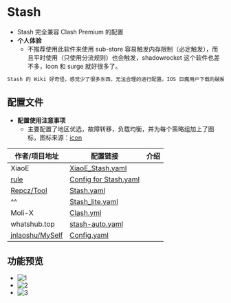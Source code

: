 # Stash
- Stash 完全兼容 Clash Premium 的配置
- **个人体验**
	- 不推荐使用此软件来使用 sub-store 容易触发内存限制（必定触发），而且平时使用（只使用分流规则）也会触发，shadowrocket 这个软件也差不多，loon 和 surge 就好很多了。
```txt
Stash 的 Wiki 好奇怪，感觉少了很多东西，无法合理的进行配置。IOS 巨魔用户下载的破解 Stash 可能无法使用覆写，正常的分流可以使用。个人不推荐入手正版 30￥。
```

## 配置文件
- **配置使用注意事项**
	- 主要配置了地区优选，故障转移，负载均衡，并为每个策略组加上了图标，图标来源：[icon](https://github.com/LaolunsiG/XiaoE_PCR/tree/main/icons)

| 作者/项目地址                                               | 配置链接                                                                                                                                            | 介绍  |
| ----------------------------------------------------- | ----------------------------------------------------------------------------------------------------------------------------------------------- | --- |
| XiaoE                                                 | [XiaoE_Stash.yaml](https://raw.githubusercontent.com/LaolunsiG/XiaoE_PCR/main/Config_File/Stash/XiaoE_Stash.yaml)                               |     |
| [rule](https://github.com/Infatuation-Fei/rule)       | [Config for Stash.yaml](https://github.com/Infatuation-Fei/rule/blob/main/Stash/%E9%85%8D%E7%BD%AE%E6%A8%A1%E6%9D%BF/Config%20for%20Stash.yaml) |     |
| [Repcz/Tool](https://github.com/Repcz/Tool)           | [Stash.yaml](https://raw.githubusercontent.com/Repcz/Tool/refs/heads/X/Stash/Stash.yaml)                                                        |     |
| ^^                                                    | [Stash_lite.yaml](https://raw.githubusercontent.com/Repcz/Tool/refs/heads/X/Stash/Stash_lite.yaml)                                              |     |
| Moli-X                                                | [Clash.yml](https://raw.githubusercontent.com/Moli-X/Resources/main/Clash/Clash.yml)                                                            |     |
| whatshub.top                                          | [stash-auto.yaml](https://whatshub.top/config/stash-auto.yaml)                                                                                  |     |
| [jnlaoshu/MySelf](https://github.com/jnlaoshu/MySelf) | [Config.yaml](https://raw.githubusercontent.com/jnlaoshu/MySelf/refs/heads/main/Stash/Config.yaml)                                              |     |


## 功能预览
- ![1](https://github.com/LaolunsiG/XiaoE_PCR/blob/main/Config_File/Stash/Picture/photo_2024-07-04_1.jpg)
- ![2](https://github.com/LaolunsiG/XiaoE_PCR/blob/main/Config_File/Stash/Picture/photo_2024-07-04_2.jpg)
- ![3](https://github.com/LaolunsiG/XiaoE_PCR/blob/main/Config_File/Stash/Picture/photo_2024-07-04_3.jpg)


